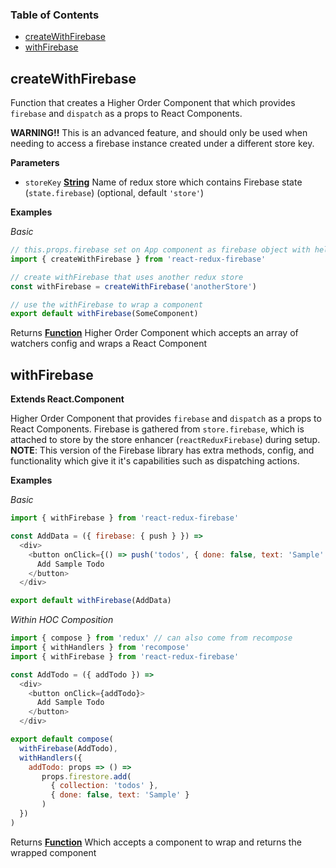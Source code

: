 <!-- Generated by documentation.js. Update this documentation by updating the source code. -->

### Table of Contents

-   [createWithFirebase](#createwithfirebase)
-   [withFirebase](#withfirebase)

## createWithFirebase

Function that creates a Higher Order Component that
which provides `firebase` and `dispatch` as a props to React Components.

**WARNING!!** This is an advanced feature, and should only be used when
needing to access a firebase instance created under a different store key.

**Parameters**

-   `storeKey` **[String](https://developer.mozilla.org/en-US/docs/Web/JavaScript/Reference/Global_Objects/String)** Name of redux store which contains
    Firebase state (`state.firebase`) (optional, default `'store'`)

**Examples**

_Basic_

```javascript
// this.props.firebase set on App component as firebase object with helpers
import { createWithFirebase } from 'react-redux-firebase'

// create withFirebase that uses another redux store
const withFirebase = createWithFirebase('anotherStore')

// use the withFirebase to wrap a component
export default withFirebase(SomeComponent)
```

Returns **[Function](https://developer.mozilla.org/en-US/docs/Web/JavaScript/Reference/Statements/function)** Higher Order Component which accepts an array of
watchers config and wraps a React Component

## withFirebase

**Extends React.Component**

Higher Order Component that provides `firebase` and
`dispatch` as a props to React Components. Firebase is gathered from
`store.firebase`, which is attached to store by the store enhancer
(`reactReduxFirebase`) during setup.
**NOTE**: This version of the Firebase library has extra methods, config,
and functionality which give it it's capabilities such as dispatching
actions.

**Examples**

_Basic_

```javascript
import { withFirebase } from 'react-redux-firebase'

const AddData = ({ firebase: { push } }) =>
  <div>
    <button onClick={() => push('todos', { done: false, text: 'Sample' })}>
      Add Sample Todo
    </button>
  </div>

export default withFirebase(AddData)
```

_Within HOC Composition_

```javascript
import { compose } from 'redux' // can also come from recompose
import { withHandlers } from 'recompose'
import { withFirebase } from 'react-redux-firebase'

const AddTodo = ({ addTodo }) =>
  <div>
    <button onClick={addTodo}>
      Add Sample Todo
    </button>
  </div>

export default compose(
  withFirebase(AddTodo),
  withHandlers({
    addTodo: props => () =>
       props.firestore.add(
         { collection: 'todos' },
         { done: false, text: 'Sample' }
       )
  })
)
```

Returns **[Function](https://developer.mozilla.org/en-US/docs/Web/JavaScript/Reference/Statements/function)** Which accepts a component to wrap and returns the
wrapped component
